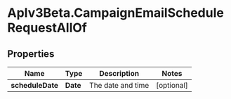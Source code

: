 # ApIv3Beta.CampaignEmailScheduleRequestAllOf

## Properties

Name | Type | Description | Notes
------------ | ------------- | ------------- | -------------
**scheduleDate** | **Date** | The date and time | [optional] 


